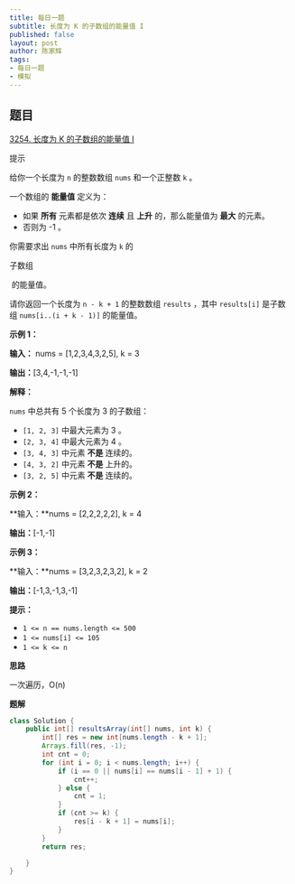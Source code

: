 ```yaml
---
title: 每日一题
subtitle: 长度为 K 的子数组的能量值 I
published: false
layout: post
author: 陈家辉
tags:
- 每日一题
- 模拟
---
```


## 题目

[3254. 长度为 K 的子数组的能量值 I](https://leetcode.cn/problems/find-the-power-of-k-size-subarrays-i/)

提示

给你一个长度为 `n` 的整数数组 `nums` 和一个正整数 `k` 。

一个数组的 **能量值** 定义为：

- 如果 **所有** 元素都是依次 **连续** 且 **上升** 的，那么能量值为 **最大** 的元素。
- 否则为 -1 。

你需要求出 `nums` 中所有长度为 `k` 的 

子数组

 的能量值。

请你返回一个长度为 `n - k + 1` 的整数数组 `results` ，其中 `results[i]` 是子数组 `nums[i..(i + k - 1)]` 的能量值。

**示例 1：**

**输入：** nums = [1,2,3,4,3,2,5], k = 3

**输出：**[3,4,-1,-1,-1]

**解释：**

`nums` 中总共有 5 个长度为 3 的子数组：

- `[1, 2, 3]` 中最大元素为 3 。
- `[2, 3, 4]` 中最大元素为 4 。
- `[3, 4, 3]` 中元素 **不是** 连续的。
- `[4, 3, 2]` 中元素 **不是** 上升的。
- `[3, 2, 5]` 中元素 **不是** 连续的。

**示例 2：**

**输入：**nums = [2,2,2,2,2], k = 4

**输出：**[-1,-1]

**示例 3：**

**输入：**nums = [3,2,3,2,3,2], k = 2

**输出：**[-1,3,-1,3,-1]

**提示：**

- `1 <= n == nums.length <= 500`
- `1 <= nums[i] <= 105`
- `1 <= k <= n`

**思路**

一次遍历，O(n)

**题解**

```java
class Solution {
    public int[] resultsArray(int[] nums, int k) {
        int[] res = new int[nums.length - k + 1];
        Arrays.fill(res, -1);
        int cnt = 0;
        for (int i = 0; i < nums.length; i++) {
            if (i == 0 || nums[i] == nums[i - 1] + 1) {
                cnt++;
            } else {
                cnt = 1;
            }
            if (cnt >= k) {
                res[i - k + 1] = nums[i];
            }
        }
        return res;

    }
}
```
